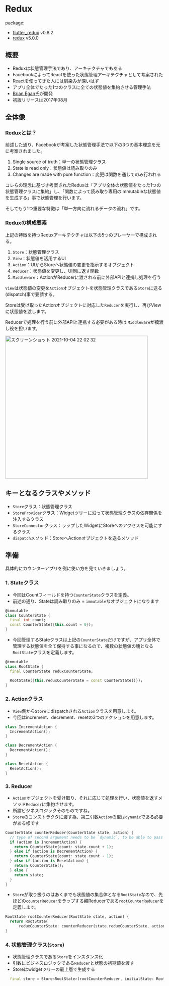 # Redux
package: 
- [flutter_redux](https://pub.dev/packages/flutter_redux) v0.8.2
- [redux](https://pub.dev/packages/redux) v5.0.0

## 概要
- Reduxは状態管理手法であり、アーキテクチャでもある
- FacebookによってReactを使った状態管理アーキテクチャとして考案された
- Reactを使ってきた人には馴染みが深いはず
- アプリ全体でたった1つのクラスに全ての状態値を集約させる管理手法
- [Brian Egan](https://github.com/brianegan)氏が開発
- 初版リリースは2017年08月

## 全体像
### Reduxとは？
前述した通り、Facebookが考案した状態管理手法で以下の3つの基本理念を元に考案されました。
1. Single source of truth：単一の状態管理クラス
2. State is read only：状態値は読み取りのみ
3. Changes are made with pure function：変更は関数を通してのみ行われる

コレらの理念に基づき考案されたReduxは「アプリ全体の状態値をたった1つの状態管理クラスに集約」し、「関数によって読み取り専用のimmutableな状態値を生成する」事で状態管理を行います。

そしてもう1つ重要な特徴は「単一方向に流れるデータの流れ」です。

### Reduxの構成要素
上記の特徴を持つReduxアーキテクチャは以下の5つのプレーヤーで構成される。
1. `Store`：状態管理クラス
2. `View`：状態値を活用するUI
3. `Action`：UIからStoreへ状態値の変更を指示するオブジェクト
4. `Reducer`：状態値を変更し、UI側に返す関数
5. `Middleware`：ActionがReducerに渡される前に外部APIと連携し処理を行う
   
 `View`は状態値の変更を`Action`オブジェクトを状態管理クラスである`Store`に送る(dispatch)事で要請する。
 
 Storeは受け取ったActionオブジェクトに対応した`Reducer`を実行し、再びViewに状態値を渡します。
 
 Reducerで処理を行う前に外部APIと連携する必要がある時は `Middleware`が橋渡し役を担います。

 <img width="453" alt="スクリーンショット 2021-10-04 22 02 32" src="https://user-images.githubusercontent.com/44666053/137484916-004b6969-4344-4b37-8970-48ea1165abba.png">

## キーとなるクラスやメソッド
- `Store`クラス：状態管理クラス
- `StoreProvider`クラス：Widgetツリーに沿って状態管理クラスの依存関係を注入するクラス
- `StoreConnector`クラス：ラップしたWidgetにStoreへのアクセスを可能にするクラス
- `dispatch`メソッド：StoreへActionオブジェクトを送るメソッド

## 準備
具体的にカウンターアプリを例に使い方を見ていきましょう。

### 1. Stateクラス
- 今回はCountフィールドを持つ`CounterState`クラスを定義。
- 前述の通り、Stateは読み取りのみ = `immutable`なオブジェクトになります
  
```dart
@immutable
class CounterState {
  final int count;
  const CounterState({this.count = 0});
}
```
- 今回管理するStateクラスは上記の`CounterState`だけですが、アプリ全体で管理する状態値を全て保持する事になるので、複数の状態値の塊となる`RootState`クラスを定義します。

```dart
@immutable
class RootState {
  final CounterState reduxCounterState;

  RootState({this.reduxCounterState = const CounterState()});
}
```
### 2. Actionクラス
- `View`側から`Store`にdispatchされる`Action`クラスを用意します。
- 今回はincrement、decrement、resetの3つのアクションを用意します。

```dart
class IncrementAction {
  IncrementAction();
}

class DecrementAction {
  DecrementAction();
}

class ResetAction {
  ResetAction();
}
```
### 3. Reducer
- `Action`オブジェクトを受け取り、それに応じて処理を行い、状態値を返すメソッド`Reducer`に集約させます。
- 所謂ビジネスロジックそのものですね。
- `Store`のコンストラクタに渡す為、第二引数`Action`の型は`dynamic`である必要がある様です

```dart
CounterState counterReducer(CounterState state, action) {
  // type of second argument needs to be `dynamic`, to be able to pass into Store constructor.
  if (action is IncrementAction) {
    return CounterState(count: state.count + 1);
  } else if (action is DecrementAction) {
    return CounterState(count: state.count - 1);
  } else if (action is ResetAction) {
    return CounterState();
  } else {
    return state;
  }
}
```
- `Store`が取り扱うのはあくまでも状態値の集合体となる`RootState`なので、先ほどの`counterReducer`をラップする親Reducerである`rootCounterReducer`を定義します。

```dart
RootState rootCounterReducer(RootState state, action) {
  return RootState(
      reduxCounterState: counterReducer(state.reduxCounterState, action));
}
```

### 4. 状態管理クラス(`Store`)
- 状態管理クラスである`Store`をインスタンス化
- 引数にビジネスロジックである`Reducer`と状態の初期値を渡す
- Storeはwidgetツリーの最上層で生成する

```dart
  final store = Store<RootState>(rootCounterReducer, initialState: RootState());
```


